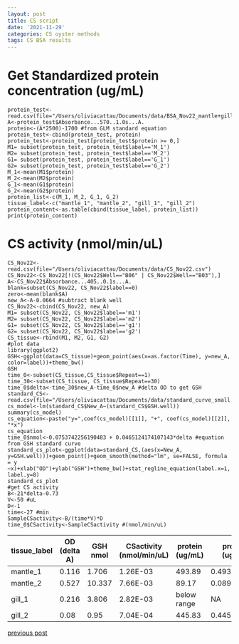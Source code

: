 ```yaml
---
layout: post
title: CS script
date: '2021-11-29'
categories: CS oyster methods
tags: CS BSA results
---
```

# Get Standardized protein concentration (ug/mL)
```{r}
protein_test<-read.csv(file="/Users/oliviacattau/Documents/data/BSA_Nov22_mantle+gill.csv")
A<-protein_test$Absorbance...570..1.0s...A.
protein<-(A*2500)-1700 #from GLM standard equation
protein_test<-cbind(protein_test, protein)
protein_test<-protein_test[protein_test$protein >= 0,]
M1= subset(protein_test, protein_test$label=='M_1')
M2= subset(protein_test, protein_test$label=='M_2')
G1= subset(protein_test, protein_test$label=='G_1')
G2= subset(protein_test, protein_test$label=='G_2')
M_1<-mean(M1$protein)
M_2<-mean(M2$protein)
G_1<-mean(G1$protein)
G_2<-mean(G2$protein)
protein_list<-c(M_1, M_2, G_1, G_2)
tissue_label<-c("mantle_1", "mantle_2", "gill_1", "gill_2")
protein_content<-as.table(cbind(tissue_label, protein_list))
print(protein_content)
```
# CS activity (nmol/min/uL)
```{r}
CS_Nov22<-read.csv(file="/Users/oliviacattau/Documents/data/CS_Nov22.csv")
CS_Nov22<-CS_Nov22[!(CS_Nov22$Well=="B06" | CS_Nov22$Well=="B03"),]
A<-CS_Nov22$Absorbance...405..0.1s...A.
blank=subset(CS_Nov22, CS_Nov22$label==0)
zero<-mean(blank$A)
new_A<-A-0.0664 #subtract blank well
CS_Nov22<-cbind(CS_Nov22, new_A)
M1= subset(CS_Nov22, CS_Nov22$label=='m1')
M2= subset(CS_Nov22, CS_Nov22$label=='m2')
G1= subset(CS_Nov22, CS_Nov22$label=='g1')
G2= subset(CS_Nov22, CS_Nov22$label=='g2')
CS_tissue<-rbind(M1, M2, G1, G2)
#plot data
library(ggplot2)
GSH<-ggplot(data=CS_tissue)+geom_point(aes(x=as.factor(Time), y=new_A, color=label))+theme_bw()
GSH
time_0<-subset(CS_tissue,CS_tissue$Repeat==1)
time_30<-subset(CS_tissue, CS_tissue$Repeat==30)
time_0$delta<-time_30$new_A-time_0$new_A #delta OD to get GSH
standard_CS<-read.csv(file="/Users/oliviacattau/Documents/data/standard_curve_small.csv")
cs_model<-lm(standard_CS$New_A~(standard_CS$GSH.well))
summary(cs_model)
cs_equation<-paste("y=",coef(cs_model)[[1]], "+", coef(cs_model)[[2]], "*x")
cs_equation
time_0$nmol<-0.0753742256190483 + 0.0465124174107143*delta #equation from GSH standard curve
standard_cs_plot<-ggplot(data=standard_CS,(aes(x=New_A, y=GSH.well)))+geom_point()+geom_smooth(method="lm", se=FALSE, formula = y ~x)+xlab("OD")+ylab("GSH")+theme_bw()+stat_regline_equation(label.x=1, label.y=8)
standard_cs_plot
#get CS activity
B<-21*delta-0.73
V<-50 #uL
D<-1
time<-27 #min
SampleCSactivity<-B/(time*V)*D
time_0$CSactivity<-SampleCSactivity #(nmol/min/uL)
```
|tissue_label|	OD (delta A)|	GSH nmol|	CSactivity (nmol/min/uL)|	protein (ug/mL)|	protein (ug/uL)|	relative CS activity (nmol/min/ug)|
|---|---|---|---|---|---|---|
|mantle_1|	0.116|	1.706|	1.26E-03|	493.89|	0.493888889|	2.56E-03|
|mantle_2|	0.527|	10.337|	7.66E-03|	89.17|	0.089166667|	8.59E-02|
|gill_1|	0.216|	3.806|	2.82E-03|	below range|	NA|	NA|
|gill_2|	0.08|	0.95|	7.04E-04|	445.83|	0.445833333|	1.58E-03|

[previous post](https://github.com/ocattau/notebook-2/blob/master/_posts/2021-11-09-CS5_bsaresults.md)

